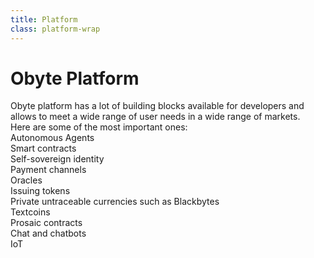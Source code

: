 ```yaml
---
title: Platform
class: platform-wrap
---
```


# Obyte Platform
<div class="sub-block">
    Obyte platform has a lot of building blocks available for developers and allows to meet a wide range of user needs in a wide range of markets.
</div>
<div class="sub-text-block">
    Here are some of the most important ones:
</div>
<div class="categories-list">
    <div class="category-block">
        <div class="img-block">
            <div class="inner-wrap" style="background-image: url('/user/themes/obyte/assets/platform/img1.png')"></div>
        </div>
        <div class="title-block">
            <div class="title">Autonomous Agents</div>
        </div>
        <a class="all-link" href="/platform/autonomous-agents"></a>
    </div>
    <div class="category-block">
        <div class="img-block">
            <div class="inner-wrap" style="background-image: url('/user/themes/obyte/assets/platform/img4.png')"></div>
        </div>
        <div class="title-block">
            <div class="title">Smart contracts</div>
        </div>
        <a class="all-link" href="/platform/smart-contracts"></a>
    </div>
    <div class="category-block">
        <div class="img-block">
            <div class="inner-wrap" style="background-image: url('/user/themes/obyte/assets/platform/img2.png')"></div>
        </div>
        <div class="title-block">
            <div class="title">Self-sovereign identity</div>
        </div>
        <a class="all-link" href="/platform/identity"></a>
    </div>
    <div class="category-block">
        <div class="img-block">
            <div class="inner-wrap" style="background-image: url('/user/themes/obyte/assets/platform/img3.png')"></div>
        </div>
        <div class="title-block">
            <div class="title">Payment channels</div>
        </div>
        <a class="all-link" href="/platform/payment-channels"></a>
    </div>
    <div class="category-block">
        <div class="img-block">
            <div class="inner-wrap" style="background-image: url('/user/themes/obyte/assets/platform/img5.png')"></div>
        </div>
        <div class="title-block">
            <div class="title">Oracles</div>
        </div>
        <a class="all-link" href="/platform/oracles"></a>
    </div>
    <div class="category-block">
        <div class="img-block">
            <div class="inner-wrap" style="background-image: url('/user/themes/obyte/assets/platform/img7.png')"></div>
        </div>
        <div class="title-block">
            <div class="title">Issuing tokens</div>
        </div>
        <a class="all-link" href="/platform/tokens"></a>
    </div>
    <div class="category-block">
        <div class="img-block">
            <div class="inner-wrap" style="background-image: url('/user/themes/obyte/assets/platform/img8.png')"></div>
        </div>
        <div class="title-block">
            <div class="title">Private untraceable currencies such as Blackbytes</div>
        </div>
        <a class="all-link" href="/platform/blackbytes"></a>
    </div>
    <div class="category-block">
        <div class="img-block">
            <div class="inner-wrap" style="background-image: url('/user/themes/obyte/assets/platform/img6.png')"></div>
        </div>
        <div class="title-block">
            <div class="title">Textcoins</div>
        </div>
        <a class="all-link" href="/platform/textcoins"></a>
    </div>
    <div class="category-block">
        <div class="img-block">
            <div class="inner-wrap" style="background-image: url('/user/themes/obyte/assets/platform/img10.png')"></div>
        </div>
        <div class="title-block">
            <div class="title">Prosaic contracts</div>
        </div>
        <a class="all-link" href="/platform/prosaic-contracts"></a>
    </div>
    <div class="category-block">
        <div class="img-block">
            <div class="inner-wrap" style="background-image: url('/user/themes/obyte/assets/platform/img9.png')"></div>
        </div>
        <div class="title-block">
            <div class="title">Chat and chatbots</div>
        </div>
        <a class="all-link" href="/platform/chatbots"></a>
    </div>
    <div class="category-block">
        <div class="img-block">
            <div class="inner-wrap" style="background-image: url('/user/themes/obyte/assets/platform/img11.png')"></div>
        </div>
        <div class="title-block">
            <div class="title">IoT</div>
        </div>
        <a class="all-link" href="/platform/iot"></a>
    </div>
</div>
